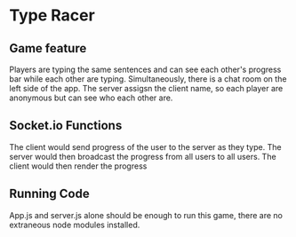 # Type Racer
## Game feature
Players are typing the same sentences and can see each other's progress bar while each other are typing.
Simultaneously, there is a chat room on the left side of the app.
The server assigsn the client name, so each player are anonymous but can see who each other are.
## Socket.io Functions
The client would send progress of the user to the server as they type.
The server would then broadcast the progress from all users to all users.
The client would then render the progress 

## Running Code
App.js and server.js alone should be enough to run this game, 
there are no extraneous node modules installed.